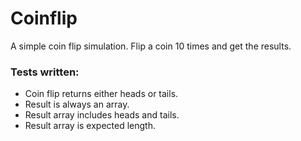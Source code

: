 # Coinflip
A simple coin flip simulation. Flip a coin 10 times and get the results.

### Tests written:
- Coin flip returns either heads or tails.
- Result is always an array.
- Result array includes heads and tails.
- Result array is expected length.